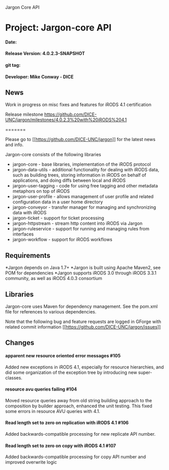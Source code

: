 
Jargon Core API


# Project: Jargon-core API
#### Date:
#### Release Version: 4.0.2.3-SNAPSHOT
#### git tag:
#### Developer: Mike Conway - DICE

## News

Work in progress on misc fixes and features for iRODS 4.1 certification

Release  milestone https://github.com/DICE-UNC/jargon/milestones/4.0.2.3%20with%20iRODS%204.1

=======

Please go to [[https://github.com/DICE-UNC/jargon]] for the latest news and info.

Jargon-core consists of the following libraries

* jargon-core - base libraries, implementation of the iRODS protocol
* jargon-data-utils - additional functionality for dealing with iRODS data, such as building trees, storing information in iRODS on behalf of applications, and doing diffs between local and iRODS
* jargon-user-tagging - code for using free tagging and other metadata metaphors on top of iRODS
* jargon-user-profile - allows management of user profile and related configuration data in a user home directory
* jargon-conveyor - transfer manager for managing and synchronizing data with iRODS
* jargon-ticket - support for ticket processing
* jargon-httpstream - stream http content into iRODS via Jargon
* jargon-ruleservice - support for running and managing rules from interfaces
* jargon-workflow - support for iRODS workflows

## Requirements

*Jargon depends on Java 1.7+
*Jargon is built using Apache Maven2, see POM for dependencies
*Jargon supports iRODS 3.0 through iRODS 3.3.1 community, as well as iRODS 4.0.3 consortium

## Libraries

Jargon-core uses Maven for dependency management.  See the pom.xml file for references to various dependencies.

Note that the following bug and feature requests are logged in GForge with related commit information [[https://github.com/DICE-UNC/jargon/issues]]

## Changes

####  apparent new resource oriented error messages #105 

Added new exceptions in iRODS 4.1, especially for resource hierarchies, and did some organization of the exception tree by introducing new super-classes.

####  resource avu queries failing #104 

Moved resource queries away from old string building approach to the composition by builder approach, enhanced the unit testing.  This fixed some errors in resource AVU queries with 4.1.

####  Read length set to zero on replication with iRODS 4.1 #106 

Added backwards-compatible processing for new replicate API number.  

####  Read length set to zero on copy with iRODS 4.1 #107 

Added backwards-compatible processing for copy API number and improved overwrite logic
